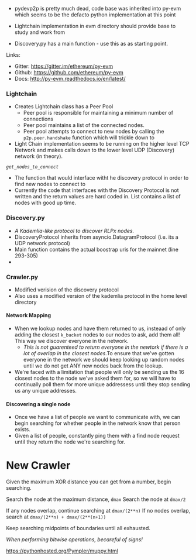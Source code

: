- pydevp2p is pretty much dead, code base was inherited into py-evm which seems to 
be the defacto python implementation at this point

- Lightchain implementation in evm directory should provide base to study and work
from
- Discovery.py has a main function  - use this as as starting point.

Links: 
- Gitter: https://gitter.im/ethereum/py-evm
- Github: https://github.com/ethereum/py-evm
- Docs: http://py-evm.readthedocs.io/en/latest/

### Lightchain

- Creates Lightchain class has a Peer Pool
  - Peer pool is responsible for maintaining a minimum number of connections 
  - Peer pool maintains a list of the connected nodes. 
  - Peer pool attempts to connect to new nodes by calling the `p2p.peer.handshake`
function which will trickle down to 
- Light Chain implementation seems to be running on the higher level TCP Network
and makes calls down to the lower level UDP (Discovery) network (in theory). 

*`get_nodes_to_connect`*
  - The function that would interface witht he discovery protocol in order to find
new nodes to connect to 
  - Currently the code that interfaces with the Discovery Protocol is not written
and the return values are hard coded in. List contains a list of nodes with good
up time. 

### Discovery.py
- *A Kademlia-like protocol to discover RLPx nodes.*
- DiscoveryProtocol inherits from asyncio.DatagramProtocol (i.e. its a UDP network 
protocol)
- Main function contains the actual boostrap uris for the mainnet (line 293-305)
- 

### Crawler.py
- Modified verision of the discovery protocol
- Also uses a modified version of the kademlia protocol in the home level directory

#### Network Mapping
- When we lookup nodes and have them returned to us, insteaad of only adding
the closest `k_bucket` nodes to our nodes to ask, add them all! This way we 
discover everyone in the network. 
  - *This is not guarenteed to return everyone in the newtork if there is a lot of 
overlap in the closest nodes*.To ensure that we've gotten everyone in the network
we should keep looking up random nodes until we do not get ANY new nodes back from 
the lookup. 
- We're faced with a limitation that people will only be sending us the 16 closest 
nodes to the node we've asked them for, so we will have to continually poll 
them for more unique addressess until they stop sending us any unique addresses. 

#### Discovering a single node
- Once we have a list of people we want to communicate with, we can begin searching 
for whether people in the network know that person exists. 
- Given a list of people, constantly ping them with a find node request until 
they return the node we're searching for. 


# New Crawler

Given the maximum XOR distance you can get from a number, begin searching. 

Search the node at the maximum distance, `dmax`
Search the node at `dmax/2`

If any nodes overlap, continue searching at `dmax/(2**n)`
If no nodes overlap, search at `dmax/(2**n) + dmax/(2**(n+1))`

Keep searching midpoints of boundaries until all exhausted. 


*When performing bitwise operations, becareful of signs!*

https://pythonhosted.org/Pympler/muppy.html



























